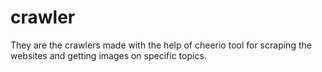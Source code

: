 # crawler

They are the crawlers made with the help of cheerio tool for scraping the websites and getting images on specific topics.
